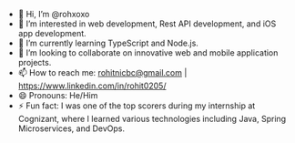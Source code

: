 - 👋 Hi, I’m @rohxoxo
- 👀 I’m interested in web development, Rest API development, and iOS app development.
- 🌱 I’m currently learning TypeScript and Node.js.
- 💞️ I’m looking to collaborate on innovative web and mobile application projects.
- 📫 How to reach me: rohitnicbc@gmail.com | https://www.linkedin.com/in/rohit0205/
- 😄 Pronouns: He/Him
- ⚡ Fun fact: I was one of the top scorers during my internship at Cognizant, where I learned various technologies including Java, Spring Microservices, and DevOps.
